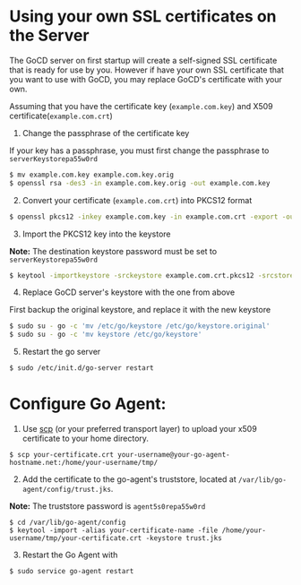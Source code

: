 # Using your own SSL certificates on the Server

The GoCD server on first startup will create a self-signed SSL certificate that is ready for use by you. However if have your own SSL certificate that you want to use with GoCD, you may replace GoCD's certificate with your own.

Assuming that you have the certificate key (`example.com.key`) and X509 certificate(`example.com.crt`)

1. Change the passphrase of the certificate key

  If your key has a passphrase, you must first change the passphrase to `serverKeystorepa55w0rd`

  ```bash
  $ mv example.com.key example.com.key.orig
  $ openssl rsa -des3 -in example.com.key.orig -out example.com.key
  ```

2. Convert your certificate (`example.com.crt`) into PKCS12 format

  ```bash
  $ openssl pkcs12 -inkey example.com.key -in example.com.crt -export -out example.com.crt.pkcs12
  ```

3. Import the PKCS12 key into the keystore

  **Note:** The destination keystore password must be set to `serverKeystorepa55w0rd`

  ```bash
  $ keytool -importkeystore -srckeystore example.com.crt.pkcs12 -srcstoretype PKCS12 -destkeystore keystore -srcalias 1 -destalias cruise
  ```

4. Replace GoCD server's keystore with the one from above

  First backup the original keystore, and replace it with the new keystore

  ```bash
  $ sudo su - go -c 'mv /etc/go/keystore /etc/go/keystore.original'
  $ sudo su - go -c 'mv keystore /etc/go/keystore'
  ```

5. Restart the go server

  ```bash
  $ sudo /etc/init.d/go-server restart
  ```

# Configure Go Agent:

1. Use [scp](http://www.hypexr.org/linux_scp_help.php) (or your preferred transport layer) to upload your x509 certificate to your home directory.

  ```shell
  $ scp your-certificate.crt your-username@your-go-agent-hostname.net:/home/your-username/tmp/
  ```

2. Add the certificate to the go-agent's truststore, located at `/var/lib/go-agent/config/trust.jks`.

  **Note:** The truststore password is `agent5s0repa55w0rd`

  ```shell
  $ cd /var/lib/go-agent/config
  $ keytool -import -alias your-certificate-name -file /home/your-username/tmp/your-certificate.crt -keystore trust.jks
  ```

3. Restart the Go Agent with

  ```bash
  $ sudo service go-agent restart
  ```

